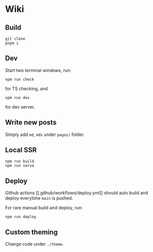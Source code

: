 # Wiki

## Build

```
git clone
pnpm i
```

## Dev

Start two terminal windows, run:

```
npm run check
```

for TS checking,
and

```
npm run dev
```

for dev server.

## Write new posts

Simply add `md`, `mdx` under `pages/` folder.

## Local SSR

```
npm run build
npm run serve
```

## Deploy

Github actions [[.github/workflows/deploy.yml]] should auto build and deploy everytime `main` is pushed.

For rare manual build and deploy, run:

```
npm run deploy
```

## Custom theming

Change code under `./theme`.
